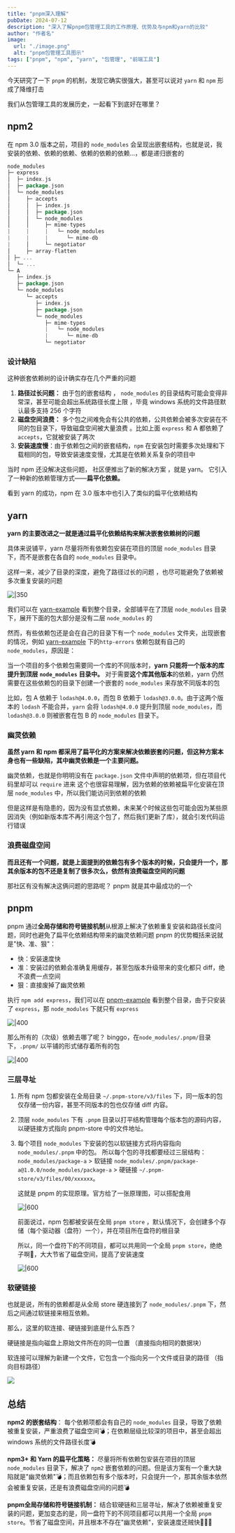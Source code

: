 ```yaml
---
title: "pnpm深入理解"
pubDate: 2024-07-12
description: "深入了解pnpm包管理工具的工作原理、优势及与npm和yarn的比较"
author: "作者名"
image:
  url: "./image.png"
  alt: "pnpm包管理工具图示"
tags: ["pnpm", "npm", "yarn", "包管理", "前端工具"]
---
```


今天研究了一下 `pnpm` 的机制，发现它确实很强大，甚至可以说对 `yarn` 和 `npm` 形成了降维打击

我们从包管理工具的发展历史，一起看下到底好在哪里？

## npm2

在 npm 3.0 版本之前，项目的 `node_modules` 会呈现出嵌套结构，也就是说，我安装的依赖、依赖的依赖、依赖的依赖的依赖...，都是递归嵌套的

```go
node_modules
├─ express
│  ├─ index.js
│  ├─ package.json
│  └─ node_modules
│     ├─ accepts
│     │  ├─ index.js
│     │  ├─ package.json
│     │  └─ node_modules
│     │     ├─ mime-types
|     |     |   └─ node_modules
|     |     |      └─ mime-db
|     │     └─ negotiator
│     ├─ array-flatten
│ ├─ ...
│  └─ ...
└─ A
   ├─ index.js
   ├─ package.json
   └─ node_modules
      └─ accepts
         ├─ index.js
         ├─ package.json
         └─ node_modules
            ├─ mime-types
            |   └─ node_modules
            |      └─ mime-db
            └─ negotiator
```

### 设计缺陷

这种嵌套依赖树的设计确实存在几个严重的问题

1.  **路径过长问题：** 由于包的嵌套结构 ， `node_modules` 的目录结构可能会变得非常深，甚至可能会超出系统路径长度上限 ，毕竟 windows 系统的文件路径默认最多支持 256 个字符
2.  **磁盘空间浪费：** 多个包之间难免会有公共的依赖，公共依赖会被多次安装在不同的包目录下，导致磁盘空间被大量浪费 。比如上面 `express` 和 A 都依赖了 `accepts`，它就被安装了两次
3.  **安装速度慢**：由于依赖包之间的嵌套结构，`npm` 在安装包时需要多次处理和下载相同的包，导致安装速度变慢，尤其是在依赖关系复杂的项目中

当时 npm 还没解决这些问题， 社区便推出了新的解决方案 ，就是 yarn。 它引入了一种新的依赖管理方式——**扁平化依赖。**

看到 yarn 的成功，npm 在 3.0 版本中也引入了类似的扁平化依赖结构

## yarn

**yarn 的主要改进之一就是通过扁平化依赖结构来解决嵌套依赖树的问题**

具体来说铺平，yarn 尽量将所有依赖包安装在项目的顶层 `node_modules` 目录下，而不是嵌套在各自的 `node_modules` 目录中。

这样一来，减少了目录的深度，避免了路径过长的问题 ，也尽可能避免了依赖被多次重复安装的问题

![|350](https://p6-xtjj-sign.byteimg.com/tos-cn-i-73owjymdk6/f379de200dd340f6b6f6373ed086cd4b~tplv-73owjymdk6-jj-mark-v1:0:0:0:0:5o6Y6YeR5oqA5pyv56S-5Yy6IEAg5p-P5oiQ:q75.awebp?rk3s=f64ab15b&x-expires=1747774216&x-signature=5MGbAESWSbaK75DjHv7iHJFnkQU%3D)

我们可以在 [yarn-example](https://link.juejin.cn/?target=https%3A%2F%2Fgithub.com%2Fzkochan%2Fcomparing-node-modules%2Ftree%2Fmaster%2Fyarn-example "https://github.com/zkochan/comparing-node-modules/tree/master/yarn-example") 看到整个目录，全部铺平在了顶层 `node_modules` 目录下，展开下面的包大部分是没有二层 `node_modules` 的

然而，有些依赖包还是会在自己的目录下有一个 `node_modules` 文件夹，出现嵌套的情况，例如 [yarn-example](https://link.juejin.cn/?target=https%3A%2F%2Fgithub.com%2Fzkochan%2Fcomparing-node-modules%2Ftree%2Fmaster%2Fyarn-example "https://github.com/zkochan/comparing-node-modules/tree/master/yarn-example") 下的`http-errors` 依赖包就有自己的 `node_modules`，原因是：

当一个项目的多个依赖包需要同一个库的不同版本时，**yarn 只能将一个版本的库提升到顶层** **`node_modules`** **目录中。** 对于需要**这个库其他版本**的依赖，yarn 仍然需要在这些依赖包的目录下创建一个嵌套的 `node_modules` 来存放不同版本的包

比如，包 A 依赖于 `lodash@4.0.0`，而包 B 依赖于 `lodash@3.0.0`。由于这两个版本的 `lodash` 不能合并，`yarn` 会将 `lodash@4.0.0` 提升到顶层 `node_modules`，而 `lodash@3.0.0` 则被嵌套在包 B 的 `node_modules` 目录下。

### 幽灵依赖

**虽然 yarn 和 npm 都采用了扁平化的方案来解决依赖嵌套的问题，但这种方案本身也有一些缺陷，其中幽灵依赖是一个主要问题。**

幽灵依赖，也就是你明明没有在 `package.json` 文件中声明的依赖项，但在项目代码里却可以 `require` 进来 这个也很容易理解，因为依赖的依赖被扁平化安装在顶层 `node_modules` 中，所以我们能访问到依赖的依赖

但是这样是有隐患的，因为没有显式依赖，未来某个时候这些包可能会因为某些原因消失（例如新版本库不再引用这个包了，然后我们更新了库），就会引发代码运行错误

### 浪费磁盘空间

**而且还有一个问题，就是上面提到的依赖包有多个版本的时候，只会提升一个，那其余版本的包不还是复制了很多次么，依然有浪费磁盘空间的问题**

那社区有没有解决这俩问题的思路呢？ pnpm 就是其中最成功的一个

## pnpm

pnpm 通过**全局存储和符号链接机制**从根源上解决了依赖重复安装和路径长度问题，同时也避免了扁平化依赖结构带来的幽灵依赖问题 pnpm 的优势概括来说就是"快、准、狠"：

-   快：安装速度快
-   准：安装过的依赖会准确复用缓存，甚至包版本升级带来的变化都只 diff，绝不浪费一点空间
-   狠：直接废掉了幽灵依赖

执行 `npm add express`，我们可以在 [pnpm-example](https://link.juejin.cn/?target=https%3A%2F%2Fgithub.com%2Fzkochan%2Fcomparing-node-modules%2Ftree%2Fmaster%2Fpnpm5-example%2Fnode_modules "https://github.com/zkochan/comparing-node-modules/tree/master/pnpm5-example/node_modules") 看到整个目录，由于只安装了 `express`，那 `node_modules` 下就只有 `express`

![|400](https://p6-xtjj-sign.byteimg.com/tos-cn-i-73owjymdk6/1382204c23b046978f46d2152d4b7843~tplv-73owjymdk6-jj-mark-v1:0:0:0:0:5o6Y6YeR5oqA5pyv56S-5Yy6IEAg5p-P5oiQ:q75.awebp?rk3s=f64ab15b&x-expires=1747774216&x-signature=4Lbm6YGFzfNx97ek3Zb%2FzMUc4BI%3D)

那么所有的（次级）依赖去哪了呢？ binggo，在`node_modules/.pnpm/`目录下，`.pnpm/` 以平铺的形式储存着所有的包

![|400](https://p6-xtjj-sign.byteimg.com/tos-cn-i-73owjymdk6/801aafedd53b4320ad3873630eaa62d5~tplv-73owjymdk6-jj-mark-v1:0:0:0:0:5o6Y6YeR5oqA5pyv56S-5Yy6IEAg5p-P5oiQ:q75.awebp?rk3s=f64ab15b&x-expires=1747774216&x-signature=4c3%2F%2FGjxJYVfx%2Bz%2BNu%2B9cjodIgY%3D)

### 三层寻址

1.  所有 npm 包都安装在全局目录 `~/.pnpm-store/v3/files` 下，同一版本的包仅存储一份内容，甚至不同版本的包也仅存储 diff 内容。
    
2.  顶层 `node_modules` 下有 `.pnpm` 目录以打平结构管理每个版本包的源码内容，以硬链接方式指向 pnpm-store 中的文件地址。
    
3.  每个项目 `node_modules` 下安装的包以软链接方式将内容指向 `node_modules/.pnpm` 中的包。 所以每个包的寻找都要经过三层结构：`node_modules/package-a` > 软链接 `node_modules/.pnpm/package-a@1.0.0/node_modules/package-a` > 硬链接 `~/.pnpm-store/v3/files/00/xxxxxx`。
    
    这就是 pnpm 的实现原理。官方给了一张原理图，可以搭配食用
    
    ![|600](https://p6-xtjj-sign.byteimg.com/tos-cn-i-73owjymdk6/6055d76eb0314da6ad8c4b14b5656562~tplv-73owjymdk6-jj-mark-v1:0:0:0:0:5o6Y6YeR5oqA5pyv56S-5Yy6IEAg5p-P5oiQ:q75.awebp?rk3s=f64ab15b&x-expires=1747774216&x-signature=TqSVcAERtCMFT%2FzIsXZXhEdDRcg%3D)
    
    前面说过，npm 包都被安装在全局 `pnpm store` ，默认情况下，会创建多个存储（每个驱动器（盘符）一个），并在项目所在盘符的根目录
    
    所以，同一个盘符下的不同项目，都可以共用同一个全局 `pnpm store`，绝绝子啊👏，大大节省了磁盘空间，提高了安装速度
    
    ![|600](https://p6-xtjj-sign.byteimg.com/tos-cn-i-73owjymdk6/74b77e05b8ea4a7e9f175caf01b194b2~tplv-73owjymdk6-jj-mark-v1:0:0:0:0:5o6Y6YeR5oqA5pyv56S-5Yy6IEAg5p-P5oiQ:q75.awebp?rk3s=f64ab15b&x-expires=1747774216&x-signature=0vLCtm8QuGeYgcPDco5qi0BOecI%3D)
    

### 软硬链接

也就是说，所有的依赖都是从全局 store 硬连接到了 `node_modules/.pnpm` 下，然后之间通过软链接来相互依赖。

那么，这里的软连接、硬链接到底是什么东西？

硬链接是指向磁盘上原始文件所在的同一位置 （直接指向相同的数据块）

软连接可以理解为新建一个文件，它包含一个指向另一个文件或目录的路径 （指向目标路径）

![](https://p6-xtjj-sign.byteimg.com/tos-cn-i-73owjymdk6/46f057273248468e9f576891330525dd~tplv-73owjymdk6-jj-mark-v1:0:0:0:0:5o6Y6YeR5oqA5pyv56S-5Yy6IEAg5p-P5oiQ:q75.awebp?rk3s=f64ab15b&x-expires=1747774216&x-signature=Tm52PNBI6QhRUV4nA9p2RXumFAE%3D)

## 总结

**npm2 的嵌套结构**： 每个依赖项都会有自己的 `node_modules` 目录，导致了依赖被重复安装，严重浪费了磁盘空间💣；在依赖层级比较深的项目中，甚至会超出 windows 系统的文件路径长度💣

**npm3+ 和 Yarn 的扁平化策略：** 尽量将所有依赖包安装在项目的顶层 `node_modules` 目录下，解决了 `npm2` 嵌套依赖的问题。但是该方案有一个重大缺陷就是"幽灵依赖"💣；而且依赖包有多个版本时，只会提升一个，那其余版本依然会被重复安装，还是有浪费磁盘空间的问题💣

**pnpm全局存储和符号链接机制：** 结合软硬链和三层寻址，解决了依赖被重复安装的问题，更加变态的是，同一盘符下的不同项目都可以共用一个全局 `pnpm store`。节省了磁盘空间，并且根本不存在"幽灵依赖"，安装速度还贼快💪💪💪